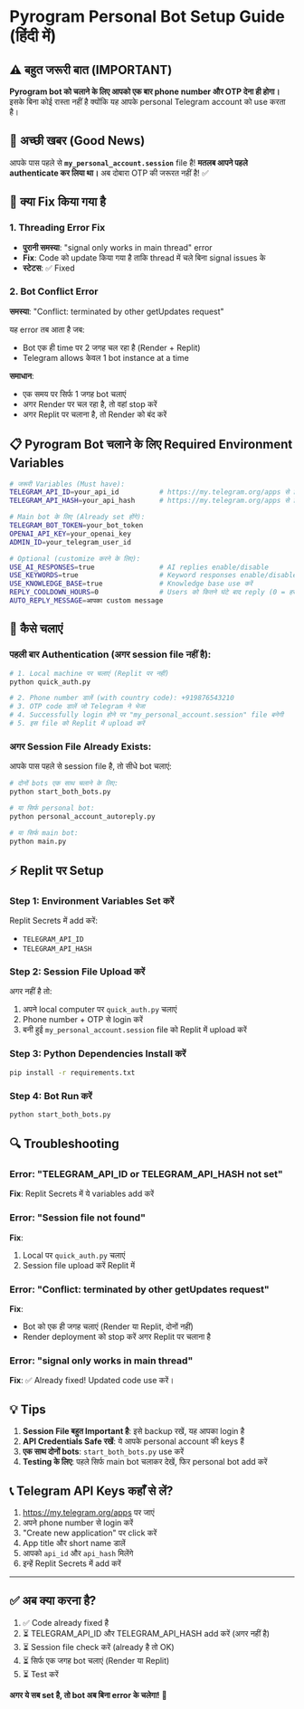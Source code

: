# Pyrogram Personal Bot Setup Guide (हिंदी में)

## ⚠️ बहुत जरूरी बात (IMPORTANT)

**Pyrogram bot को चलाने के लिए आपको एक बार phone number और OTP देना ही होगा।**
इसके बिना कोई रास्ता नहीं है क्योंकि यह आपके personal Telegram account को use करता है।

## 🎯 अच्छी खबर (Good News)

आपके पास पहले से **`my_personal_account.session`** file है! 
**मतलब आपने पहले authenticate कर लिया था।** 
अब दोबारा OTP की जरूरत नहीं है! ✅

## 🔧 क्या Fix किया गया है

### 1. Threading Error Fix
- **पुरानी समस्या**: "signal only works in main thread" error
- **Fix**: Code को update किया गया है ताकि thread में चले बिना signal issues के
- **स्टेटस**: ✅ Fixed

### 2. Bot Conflict Error
**समस्या**: "Conflict: terminated by other getUpdates request"

यह error तब आता है जब:
- Bot एक ही time पर 2 जगह चल रहा है (Render + Replit)
- Telegram allows केवल 1 bot instance at a time

**समाधान**: 
- एक समय पर सिर्फ 1 जगह bot चलाएं
- अगर Render पर चल रहा है, तो वहां stop करें
- अगर Replit पर चलाना है, तो Render को बंद करें

## 📋 Pyrogram Bot चलाने के लिए Required Environment Variables

```bash
# जरूरी Variables (Must have):
TELEGRAM_API_ID=your_api_id          # https://my.telegram.org/apps से मिलेगा
TELEGRAM_API_HASH=your_api_hash      # https://my.telegram.org/apps से मिलेगा

# Main bot के लिए (Already set होंगे):
TELEGRAM_BOT_TOKEN=your_bot_token
OPENAI_API_KEY=your_openai_key
ADMIN_ID=your_telegram_user_id

# Optional (customize करने के लिए):
USE_AI_RESPONSES=true                # AI replies enable/disable
USE_KEYWORDS=true                    # Keyword responses enable/disable
USE_KNOWLEDGE_BASE=true              # Knowledge base use करें
REPLY_COOLDOWN_HOURS=0               # Users को कितने घंटे बाद reply (0 = हर बार)
AUTO_REPLY_MESSAGE=आपका custom message
```

## 🚀 कैसे चलाएं

### पहली बार Authentication (अगर session file नहीं है):

```bash
# 1. Local machine पर चलाएं (Replit पर नहीं)
python quick_auth.py

# 2. Phone number डालें (with country code): +919876543210
# 3. OTP code डालें जो Telegram ने भेजा
# 4. Successfully login होने पर "my_personal_account.session" file बनेगी
# 5. इस file को Replit में upload करें
```

### अगर Session File Already Exists:

आपके पास पहले से session file है, तो सीधे bot चलाएं:

```bash
# दोनों bots एक साथ चलाने के लिए:
python start_both_bots.py

# या सिर्फ personal bot:
python personal_account_autoreply.py

# या सिर्फ main bot:
python main.py
```

## ⚡ Replit पर Setup

### Step 1: Environment Variables Set करें

Replit Secrets में add करें:
- `TELEGRAM_API_ID` 
- `TELEGRAM_API_HASH`

### Step 2: Session File Upload करें

अगर नहीं है तो:
1. अपने local computer पर `quick_auth.py` चलाएं
2. Phone number + OTP से login करें  
3. बनी हुई `my_personal_account.session` file को Replit में upload करें

### Step 3: Python Dependencies Install करें

```bash
pip install -r requirements.txt
```

### Step 4: Bot Run करें

```bash
python start_both_bots.py
```

## 🔍 Troubleshooting

### Error: "TELEGRAM_API_ID or TELEGRAM_API_HASH not set"
**Fix**: Replit Secrets में ये variables add करें

### Error: "Session file not found"
**Fix**: 
1. Local पर `quick_auth.py` चलाएं
2. Session file upload करें Replit में

### Error: "Conflict: terminated by other getUpdates request"
**Fix**: 
- Bot को एक ही जगह चलाएं (Render या Replit, दोनों नहीं)
- Render deployment को stop करें अगर Replit पर चलाना है

### Error: "signal only works in main thread"
**Fix**: ✅ Already fixed! Updated code use करें।

## 💡 Tips

1. **Session File बहुत Important है**: इसे backup रखें, यह आपका login है
2. **API Credentials Safe रखें**: ये आपके personal account की keys हैं
3. **एक साथ दोनों bots**: `start_both_bots.py` use करें
4. **Testing के लिए**: पहले सिर्फ main bot चलाकर देखें, फिर personal bot add करें

## 📞 Telegram API Keys कहाँ से लें?

1. https://my.telegram.org/apps पर जाएं
2. अपने phone number से login करें
3. "Create new application" पर click करें
4. App title और short name डालें
5. आपको `api_id` और `api_hash` मिलेंगे
6. इन्हें Replit Secrets में add करें

---

## ✅ अब क्या करना है?

1. ✅ Code already fixed है
2. ⏳ TELEGRAM_API_ID और TELEGRAM_API_HASH add करें (अगर नहीं है)
3. ⏳ Session file check करें (already है तो OK)
4. ⏳ सिर्फ एक जगह bot चलाएं (Render या Replit)
5. ⏳ Test करें

**अगर ये सब set है, तो bot अब बिना error के चलेगा!** 🎉
